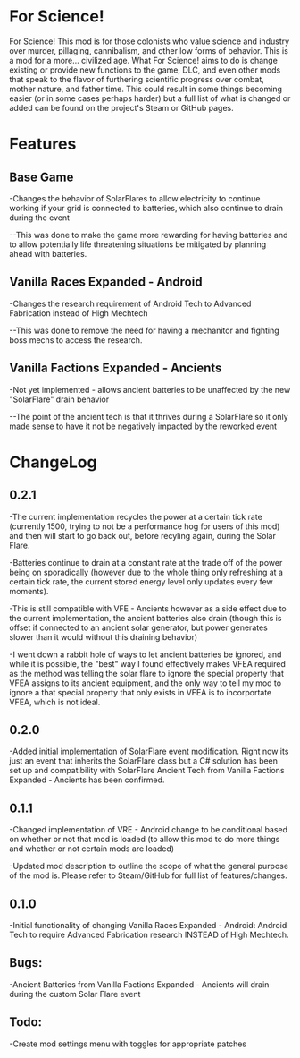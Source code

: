 # For Science!
For Science! This mod is for those colonists who value science and industry over murder, pillaging, cannibalism, and other low forms of behavior. This is a mod for a more... civilized age. What For Science! aims to do is change existing or provide new functions to the game, DLC, and even other mods that speak to the flavor of furthering scientific progress over combat, mother nature, and father time. This could result in some things becoming easier (or in some cases perhaps harder) but a full list of what is changed or added can be found on the project's Steam or GitHub pages.

# Features

Base Game
-
-Changes the behavior of SolarFlares to allow electricity to continue working if your grid is connected to batteries, which also continue to drain during the event

--This was done to make the game more rewarding for having batteries and to allow potentially life threatening situations be mitigated by planning ahead with batteries.

Vanilla Races Expanded - Android
-
-Changes the research requirement of Android Tech to Advanced Fabrication instead of High Mechtech

--This was done to remove the need for having a mechanitor and fighting boss mechs to access the research.

Vanilla Factions Expanded - Ancients
-
-Not yet implemented - allows ancient batteries to be unaffected by the new "SolarFlare" drain behavior

--The point of the ancient tech is that it thrives during a SolarFlare so it only made sense to have it not be negatively impacted by the reworked event

# ChangeLog
0.2.1
-
-The current implementation recycles the power at a certain tick rate (currently 1500, trying to not be a performance hog for users of this mod) and then will start to go back out, before recyling again, during the Solar Flare.

-Batteries continue to drain at a constant rate at the trade off of the power being on sporadically (however due to the whole thing only refreshing at a certain tick rate, the current stored energy level only updates every few moments).

-This is still compatible with VFE - Ancients however as a side effect due to the current implementation, the ancient batteries also drain (though this is offset if connected to an ancient solar generator, but power generates slower than it would without this draining behavior)

-I went down a rabbit hole of ways to let ancient batteries be ignored, and while it is possible, the "best" way I found effectively makes VFEA required as the method was telling the solar flare to ignore the special property that VFEA assigns to its ancient equipment, and the only way to tell my mod to ignore a that special property that only exists in VFEA is to incorportate VFEA, which is not ideal.

0.2.0
-
-Added initial implementation of SolarFlare event modification. Right now its just an event that inherits the SolarFlare class but a C# solution has been set up and compatibility with SolarFlare Ancient Tech from Vanilla Factions Expanded - Ancients has been confirmed.


0.1.1
-
-Changed implementation of VRE - Android change to be conditional based on whether or not that mod is loaded (to allow this mod to do more things and whether or not certain mods are loaded)

-Updated mod description to outline the scope of what the general purpose of the mod is. Please refer to Steam/GitHub for full list of features/changes.


0.1.0
-
-Initial functionality of changing Vanilla Races Expanded - Android: Android Tech to require Advanced Fabrication research INSTEAD of High Mechtech.


Bugs:
-
-Ancient Batteries from Vanilla Factions Expanded - Ancients will drain during the custom Solar Flare event


Todo:
-
-Create mod settings menu with toggles for appropriate patches
